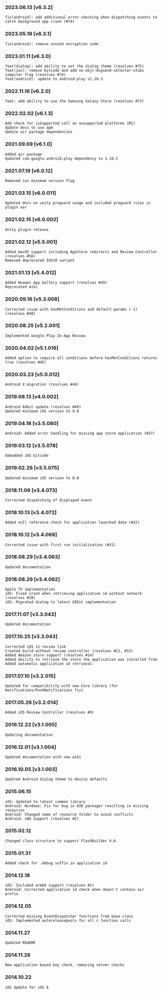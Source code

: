 ### 2023.06.13 [v6.3.2]

```
fix(android): add additional error checking when dispatching events to catch background app crash (#79)
```

### 2023.05.18 [v6.3.1]

```
fix(android): remove unused encryption code
```

### 2023.01.11 [v6.3.0]

```
feat(dialog): add ability to set the dialog theme (resolves #75)
feat(ios): remove bitcode and add no-objc-msgsend-selector-stubs compiler flag (resolves #74)
feat(android): update to android-play v1.10.3
```

### 2022.11.16 [v6.2.0]

```
feat: add ability to use the Samsung Galaxy Store (resolves #73)
```

### 2022.02.02 [v6.1.3]

```
Add check for isSupported call on unsupported platforms (M1)
Update docs to use apm
Update air package dependencies
```

### 2021.09.09 [v6.1.0]

```
Added air package
Updated com.google.android.play dependency to 1.10.1
```



### 2021.07.19 [v6.0.12]

```
Removed ios minimum version flag
```


### 2021.03.15 [v6.0.011]

```
Updated docs on unity proguard usage and included proguard rules in plugin aar
```

### 2021.02.15 [v6.0.002]

```
Unity plugin release
```


### 2021.02.12 [v5.5.001]

```
Added macOS support including AppStore redirects and Review Controller (resolves #56)
Removed deprecated IOS10 variant
```


### 2021.01.13 [v5.4.012]

```
Added Huawei App Gallery support (resolves #49)
Deprecated wiki
```


### 2020.09.16 [v5.3.008]

```
Corrected issue with hasMetConditions and default params (-1) (resolves #48)
```


### 2020.08.25 [v5.2.001]

```
Implemented Google Play In-App Review
```


### 2020.04.02 [v5.1.016]

```
Added option to require all conditions before hasMetConditions returns true (resolves #45)
```


### 2020.03.23 [v5.0.012]

```
Android X migration (resolves #44)
```


### 2019.08.13 [v4.0.002]

```
Android 64bit update (resolves #40)
Updated minimum iOS version to 9.0
```


### 2019.04.18 [v3.5.080]

```
Android: Added error handling for missing app store application (#37)
```


### 2019.03.12 [v3.5.078]

```
Embedded iOS bitcode
```


### 2019.02.26 [v3.5.075]

```
Updated minimum iOS version to 8.0
```


### 2018.11.06 [v3.4.073]

```
Corrected dispatching of displayed event
```


### 2018.10.13 [v3.4.072]

```
Added null reference check for application launched date (#32)
```


### 2018.10.12 [v3.4.069]

```
Corrected issue with first run initialisation (#31)
```


### 2018.08.29 [v3.4.063]

```
Updated documentation
```


### 2018.08.29 [v3.4.062]

```
Apple TV implementation
iOS: Fixed crash when retrieving application id without network (resolves #28)
iOS: Migrated dialog to latest UIKit implementation

```


### 2017.11.07 [v3.3.043]

```
Updated documentation
```


### 2017.10.25 [v3.3.043]

```
Corrected iOS 11 review link
Created build without review controller (resolves #11, #13)
Added Amazon store support (resolves #14)
Added ability to retrieve the store the application was installed from
Added automatic application id retrieval:
```


### 2017.07.10 [v3.2.015]

```
Updated for compatibility with new Core library (for Notifications/PushNotifications fix)
```


### 2017.05.26 [v3.2.014]

```
Added iOS Review Controller (resolves #9)
```


### 2016.12.22 [v3.1.005]

```
Updating documentation
```


### 2016.12.01 [v3.1.004]

```
Updated documentation with new wiki
```


### 2016.10.05 [v3.1.003]

```
Updated Android dialog theme to device defaults
```


### 2015.06.15

```
iOS: Updated to latest common library
Android: Windows: Fix for bug in AIR packager resulting in missing resources
Android: Changed name of resource folder to avoid conflicts
Android: x86 Support (resolves #2)
```


### 2015.02.12

```
Changed class structure to support FlashBuilder 4.6
```


### 2015.01.31

```
Added check for .debug suffix in application id
```


### 2014.12.18

```
iOS: Included arm64 support (resolves #1) 
Android: Corrected application id check when doesn't contain air prefix 
```


### 2014.12.05

```
Corrected missing EventDispatcher functions from base class
iOS: Implemented autoreleasepools for all c function calls
```


### 2014.11.27

```
Updated README
```


### 2014.11.26

```
New application based key check, removing server checks
```


### 2014.10.22

```
iOS Update for iOS 8
```

